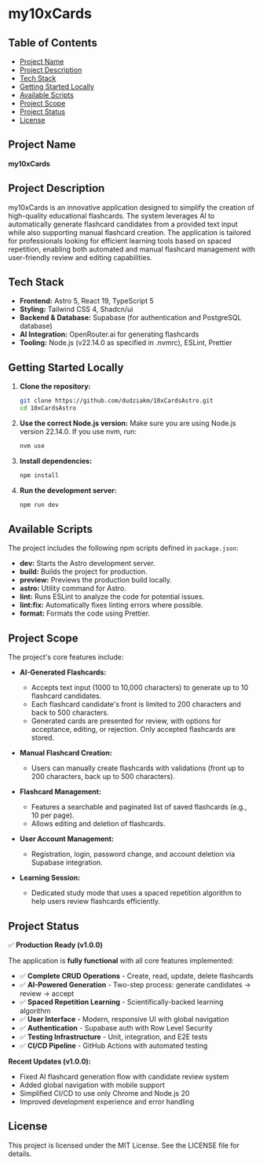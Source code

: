 # my10xCards

## Table of Contents

- [Project Name](#project-name)
- [Project Description](#project-description)
- [Tech Stack](#tech-stack)
- [Getting Started Locally](#getting-started-locally)
- [Available Scripts](#available-scripts)
- [Project Scope](#project-scope)
- [Project Status](#project-status)
- [License](#license)

## Project Name

**my10xCards**

## Project Description

my10xCards is an innovative application designed to simplify the creation of high-quality educational flashcards. The system leverages AI to automatically generate flashcard candidates from a provided text input while also supporting manual flashcard creation. The application is tailored for professionals looking for efficient learning tools based on spaced repetition, enabling both automated and manual flashcard management with user-friendly review and editing capabilities.

## Tech Stack

- **Frontend:** Astro 5, React 19, TypeScript 5
- **Styling:** Tailwind CSS 4, Shadcn/ui
- **Backend & Database:** Supabase (for authentication and PostgreSQL database)
- **AI Integration:** OpenRouter.ai for generating flashcards
- **Tooling:** Node.js (v22.14.0 as specified in .nvmrc), ESLint, Prettier

## Getting Started Locally

1. **Clone the repository:**

   ```bash
   git clone https://github.com/dudziakm/10xCardsAstro.git
   cd 10xCardsAstro
   ```

2. **Use the correct Node.js version:**
   Make sure you are using Node.js version 22.14.0. If you use nvm, run:

   ```bash
   nvm use
   ```

3. **Install dependencies:**

   ```bash
   npm install
   ```

4. **Run the development server:**
   ```bash
   npm run dev
   ```

## Available Scripts

The project includes the following npm scripts defined in `package.json`:

- **dev:** Starts the Astro development server.
- **build:** Builds the project for production.
- **preview:** Previews the production build locally.
- **astro:** Utility command for Astro.
- **lint:** Runs ESLint to analyze the code for potential issues.
- **lint:fix:** Automatically fixes linting errors where possible.
- **format:** Formats the code using Prettier.

## Project Scope

The project's core features include:

- **AI-Generated Flashcards:**

  - Accepts text input (1000 to 10,000 characters) to generate up to 10 flashcard candidates.
  - Each flashcard candidate's front is limited to 200 characters and back to 500 characters.
  - Generated cards are presented for review, with options for acceptance, editing, or rejection. Only accepted flashcards are stored.

- **Manual Flashcard Creation:**

  - Users can manually create flashcards with validations (front up to 200 characters, back up to 500 characters).

- **Flashcard Management:**

  - Features a searchable and paginated list of saved flashcards (e.g., 10 per page).
  - Allows editing and deletion of flashcards.

- **User Account Management:**

  - Registration, login, password change, and account deletion via Supabase integration.

- **Learning Session:**
  - Dedicated study mode that uses a spaced repetition algorithm to help users review flashcards efficiently.

## Project Status

✅ **Production Ready (v1.0.0)**

The application is **fully functional** with all core features implemented:

- ✅ **Complete CRUD Operations** - Create, read, update, delete flashcards
- ✅ **AI-Powered Generation** - Two-step process: generate candidates → review → accept
- ✅ **Spaced Repetition Learning** - Scientifically-backed learning algorithm
- ✅ **User Interface** - Modern, responsive UI with global navigation
- ✅ **Authentication** - Supabase auth with Row Level Security
- ✅ **Testing Infrastructure** - Unit, integration, and E2E tests
- ✅ **CI/CD Pipeline** - GitHub Actions with automated testing

**Recent Updates (v1.0.0):**

- Fixed AI flashcard generation flow with candidate review system
- Added global navigation with mobile support
- Simplified CI/CD to use only Chrome and Node.js 20
- Improved development experience and error handling

## License

This project is licensed under the MIT License. See the LICENSE file for details.
